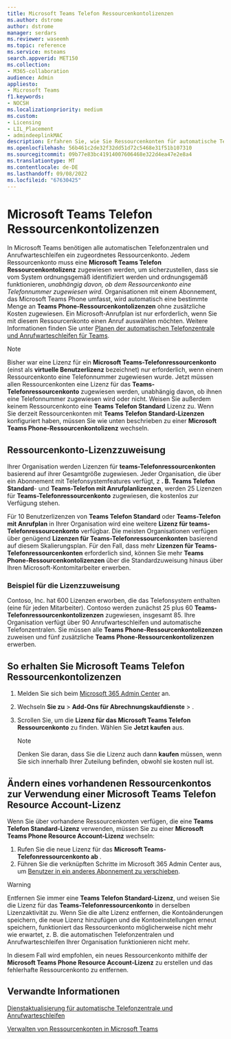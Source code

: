 ```yaml
---
title: Microsoft Teams Telefon Ressourcenkontolizenzen
ms.author: dstrome
author: dstrome
manager: serdars
ms.reviewer: waseemh
ms.topic: reference
ms.service: msteams
search.appverid: MET150
ms.collection:
- M365-collaboration
audience: Admin
appliesto:
- Microsoft Teams
f1.keywords:
- NOCSH
ms.localizationpriority: medium
ms.custom:
- Licensing
- LIL_Placement
- admindeeplinkMAC
description: Erfahren Sie, wie Sie Ressourcenkonten für automatische Telefonzentralen und Anrufwarteschleifen in Ihrer Organisation Microsoft Teams Telefon Ressourcenkontolizenzen zuweisen.
ms.openlocfilehash: 56b461c2de32f32dd51d72c5468e31f51b107310
ms.sourcegitcommit: 09b77e83bc41914007606468e322d4ea47e2e8a4
ms.translationtype: MT
ms.contentlocale: de-DE
ms.lasthandoff: 09/08/2022
ms.locfileid: "67630425"
---
```

# <a name="microsoft-teams-phone-resource-account-licenses"></a>Microsoft Teams Telefon Ressourcenkontolizenzen

In Microsoft Teams benötigen alle automatischen Telefonzentralen und Anrufwarteschleifen ein zugeordnetes Ressourcenkonto. Jedem Ressourcenkonto muss eine **Microsoft Teams Telefon Ressourcenkontolizenz** zugewiesen werden, um sicherzustellen, dass sie vom System ordnungsgemäß identifiziert werden und ordnungsgemäß funktionieren, *unabhängig davon, ob dem Ressourcenkonto eine Telefonnummer zugewiesen wird*. Organisationen mit einem Abonnement, das Microsoft Teams Phone umfasst, wird automatisch eine bestimmte Menge an **Teams Phone-Ressourcenkontolizenzen** ohne zusätzliche Kosten zugewiesen.  Ein Microsoft-Anrufplan ist nur erforderlich, wenn Sie mit diesem Ressourcenkonto einen Anruf auswählen möchten. Weitere Informationen finden Sie unter [Planen der automatischen Telefonzentrale und Anrufwarteschleifen für Teams](../plan-auto-attendant-call-queue.md#prerequisites).

> [!NOTE]
> Bisher war eine Lizenz für ein **Microsoft Teams-Telefonressourcenkonto** (einst als **virtuelle Benutzerlizenz** bezeichnet) nur erforderlich, wenn einem Ressourcenkonto eine Telefonnummer zugewiesen wurde. Jetzt müssen allen Ressourcenkonten eine Lizenz für das **Teams-Telefonressourcenkonto** zugewiesen werden, unabhängig davon, ob ihnen eine Telefonnummer zugewiesen wird oder nicht. Weisen Sie außerdem keinem Ressourcenkonto eine **Teams Telefon Standard** Lizenz zu. Wenn Sie derzeit Ressourcenkonten mit **Teams Telefon Standard-Lizenzen** konfiguriert haben, müssen Sie wie unten beschrieben zu einer **Microsoft Teams Phone-Ressourcenkontolizenz** wechseln.
 

## <a name="resource-account-license-allocation"></a>Ressourcenkonto-Lizenzzuweisung

Ihrer Organisation werden Lizenzen für **teams-Telefonressourcenkonten** basierend auf ihrer Gesamtgröße zugewiesen. Jeder Organisation, die über ein Abonnement mit Telefonsystemfeatures verfügt, z **. B. Teams Telefon Standard**- und **Teams-Telefon mit Anrufplanlizenzen**, werden 25 Lizenzen für **Teams-Telefonressourcenkonto** zugewiesen, die kostenlos zur Verfügung stehen. 

Für 10 Benutzerlizenzen von **Teams Telefon Standard** oder **Teams-Telefon mit Anrufplan** in Ihrer Organisation wird eine weitere **Lizenz für teams-Telefonressourcenkonto** verfügbar.  Die meisten Organisationen verfügen über genügend **Lizenzen für Teams-Telefonressourcenkonten** basierend auf diesem Skalierungsplan. Für den Fall, dass mehr **Lizenzen für Teams-Telefonressourcenkonten** erforderlich sind, können Sie mehr **Teams Phone-Ressourcenkontolizenzen** über die Standardzuweisung hinaus über Ihren Microsoft-Kontomitarbeiter erwerben.

### <a name="license-allocation-example"></a>Beispiel für die Lizenzzuweisung

Contoso, Inc. hat 600 Lizenzen erworben, die das Telefonsystem enthalten (eine für jeden Mitarbeiter). Contoso werden zunächst 25 plus 60 **Teams-Telefonressourcenkontolizenzen** zugewiesen, insgesamt 85. Ihre Organisation verfügt über 90 Anrufwarteschleifen und automatische Telefonzentralen. Sie müssen alle **Teams Phone-Ressourcenkontolizenzen** zuweisen und fünf zusätzliche **Teams Phone-Ressourcenkontolizenzen** erwerben. 

## <a name="how-to-obtain-microsoft-teams-phone-resource-account-licenses"></a>So erhalten Sie Microsoft Teams Telefon Ressourcenkontolizenzen

1. Melden Sie sich beim [Microsoft 365 Admin Center](https://go.microsoft.com/fwlink/p/?linkid=2024339) an.
2. Wechseln **Sie zu** > **Add-Ons für Abrechnungskaufdienste**[](https://go.microsoft.com/fwlink/p/?linkid=868433) > .
3. Scrollen Sie, um die **Lizenz für das Microsoft Teams Telefon Ressourcenkonto** zu finden. Wählen Sie **Jetzt kaufen** aus.

   > [!NOTE]
   > Denken Sie daran, dass Sie die Lizenz auch dann **kaufen** müssen, wenn Sie sich innerhalb Ihrer Zuteilung befinden, obwohl sie kosten null ist.

## <a name="change-an-existing-resource-account-to-use-a-microsoft-teams-phone-resource-account-license"></a>Ändern eines vorhandenen Ressourcenkontos zur Verwendung einer Microsoft Teams Telefon Resource Account-Lizenz

Wenn Sie über vorhandene Ressourcenkonten verfügen, die eine **Teams Telefon Standard-Lizenz** verwenden, müssen Sie zu einer **Microsoft Teams Phone Resource Account-Lizenz** wechseln:

1. Rufen Sie die neue Lizenz für das **Microsoft Teams-Telefonressourcenkonto ab** .
2. Führen Sie die verknüpften Schritte im Microsoft 365 Admin Center aus, um [Benutzer in ein anderes Abonnement zu verschieben](/microsoft-365/admin/manage/assign-licenses-to-users#move-users-to-a-different-subscription).

> [!WARNING]
> Entfernen Sie immer eine **Teams Telefon Standard-Lizenz**, und weisen Sie die Lizenz für das **Teams-Telefonressourcenkonto** in derselben Lizenzaktivität zu. Wenn Sie die alte Lizenz entfernen, die Kontoänderungen speichern, die neue Lizenz hinzufügen und die Kontoeinstellungen erneut speichern, funktioniert das Ressourcenkonto möglicherweise nicht mehr wie erwartet, z. B. die automatischen Telefonzentralen und Anrufwarteschleifen Ihrer Organisation funktionieren nicht mehr.
>
> In diesem Fall wird empfohlen, ein neues Ressourcenkonto mithilfe der **Microsoft Teams Phone Resource Account-Lizenz** zu erstellen und das fehlerhafte Ressourcenkonto zu entfernen.

## <a name="related-information"></a>Verwandte Informationen

[Dienstaktualisierung für automatische Telefonzentrale und Anrufwarteschleifen](https://techcommunity.microsoft.com/t5/Microsoft-Teams-Blog/Auto-Attendant-and-Call-Queues-Service-Update/ba-p/564521)

[Verwalten von Ressourcenkonten in Microsoft Teams](../manage-resource-accounts.md)
